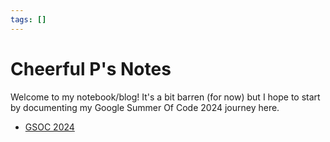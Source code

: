 ```yaml
---
tags: []
---
```

   
# Cheerful P's Notes   
   
Welcome to my notebook/blog! It's a bit barren (for now) but I hope to start by documenting my Google Summer Of Code 2024 journey here.   
   
- [GSOC 2024](./GSOC/GSOC.md)   
